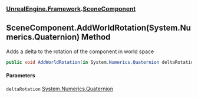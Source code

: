 ### [UnrealEngine.Framework](./UnrealEngine-Framework.md 'UnrealEngine.Framework').[SceneComponent](./SceneComponent.md 'UnrealEngine.Framework.SceneComponent')
## SceneComponent.AddWorldRotation(System.Numerics.Quaternion) Method
Adds a delta to the rotation of the component in world space  
```csharp
public void AddWorldRotation(in System.Numerics.Quaternion deltaRotation);
```
#### Parameters
<a name='UnrealEngine-Framework-SceneComponent-AddWorldRotation(System-Numerics-Quaternion)-deltaRotation'></a>
`deltaRotation` [System.Numerics.Quaternion](https://docs.microsoft.com/en-us/dotnet/api/System.Numerics.Quaternion 'System.Numerics.Quaternion')  
  
